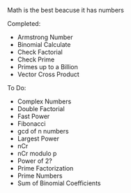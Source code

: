 Math is the best beacuse it has numbers

Completed:
* Armstrong Number
* Binomial Calculate
* Check Factorial
* Check Prime
* Primes up to a Billion
* Vector Cross Product

To Do:
* Complex Numbers
* Double Factorial
* Fast Power
* Fibonacci
* gcd of n numbers
* Largest Power
* nCr
* nCr modulo p
* Power of 2?
* Prime Factorization
* Prime Numbers
* Sum of Binomial Coefficients


